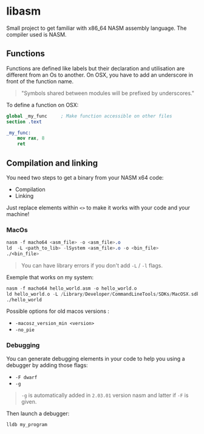 # libasm
Small project to get familiar with x86_64 NASM assembly language. The compiler used is NASM.

## Functions

Functions are defined like labels but their declaration and utilisation are different from an Os to another. On OSX, you have to add an underscore in front of the function name.
> "Symbols shared between modules will be prefixed by underscores."

To define a function on OSX:
```nasm
global _my_func     ; Make function accessible on other files
section .text

_my_func:
    mov rax, 8
    ret
```

## Compilation and linking

You need two steps to get a binary from your NASM x64 code:
- Compilation
- Linking

Just replace elements within `<>` to make it works with your code and your machine!

### MacOs

```nasm
nasm -f macho64 <asm_file> -o <asm_file>.o
ld  -L <path_to_lib> -lSystem <asm_file>.o -o <bin_file>
./<bin_file>
```
> You can have library errors if you don't add `-L` / `-l` flags.

Exemple that works on my system:
```nasm
nasm -f macho64 hello_world.asm -o hello_world.o
ld hello_world.o -L /Library/Developer/CommandLineTools/SDKs/MacOSX.sdk/usr/lib -lSystem -o hello_world
./hello_world
```

Possible options for old macos versions :
- `-macosz_version_min <version>`
- `-no_pie`

### Debugging

You can generate debugging elements in your code to help you using a debugger by adding those flags:
- `-F dwarf`
- `-g`
> `-g` is automatically added in `2.03.01` version nasm and latter if `-F` is given.

Then launch a debugger:
```bash
lldb my_program
```
